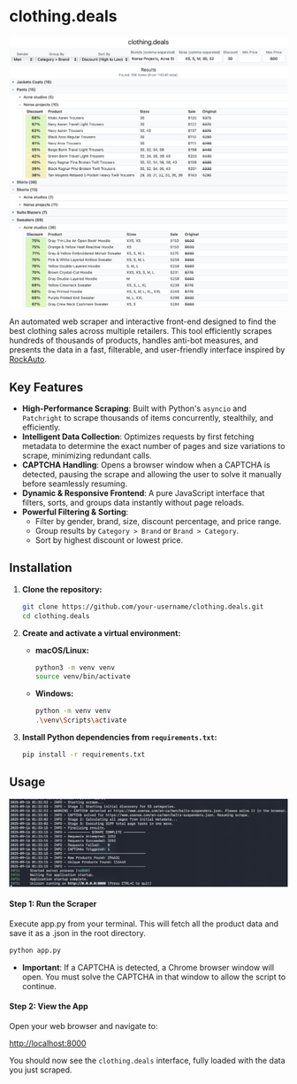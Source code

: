 # clothing.deals

![clothing.deals interface](screenshot.png)

An automated web scraper and interactive front-end designed to find the best clothing sales across multiple retailers. This tool efficiently scrapes hundreds of thousands of products, handles anti-bot measures, and presents the data in a fast, filterable, and user-friendly interface inspired by [RockAuto](https://www.rockauto.com).

## Key Features

-   **High-Performance Scraping**: Built with Python's `asyncio` and `Patchright` to scrape thousands of items concurrently, stealthily, and efficiently.
-   **Intelligent Data Collection**: Optimizes requests by first fetching metadata to determine the exact number of pages and size variations to scrape, minimizing redundant calls.
-   **CAPTCHA Handling**: Opens a browser window when a CAPTCHA is detected, pausing the scrape and allowing the user to solve it manually before seamlessly resuming.
-   **Dynamic & Responsive Frontend**: A pure JavaScript interface that filters, sorts, and groups data instantly without page reloads.
-   **Powerful Filtering & Sorting**:
    -   Filter by gender, brand, size, discount percentage, and price range.
    -   Group results by `Category > Brand` or `Brand > Category`.
    -   Sort by highest discount or lowest price.

## Installation

1.  **Clone the repository:**
    ```sh
    git clone https://github.com/your-username/clothing.deals.git
    cd clothing.deals
    ```

2.  **Create and activate a virtual environment:**
    -   **macOS/Linux:**
        ```sh
        python3 -m venv venv
        source venv/bin/activate
        ```
    -   **Windows:**
        ```sh
        python -m venv venv
        .\venv\Scripts\activate
        ```

3.  **Install Python dependencies from `requirements.txt`:**
    ```sh
    pip install -r requirements.txt
    ```

## Usage
![Terminal output](terminal.png)

#### Step 1: Run the Scraper

Execute app.py from your terminal. This will fetch all the product data and save it as a .json in the root directory.

```sh
python app.py
```

-   **Important**: If a CAPTCHA is detected, a Chrome browser window will open. You must solve the CAPTCHA in that window to allow the script to continue.

#### Step 2: View the App

Open your web browser and navigate to:

[http://localhost:8000](http://localhost:8000)

You should now see the `clothing.deals` interface, fully loaded with the data you just scraped.
